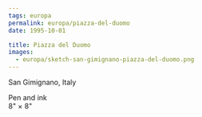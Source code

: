 ```yaml
---
tags: europa
permalink: europa/piazza-del-duomo
date: 1995-10-01

title: Piazza del Duomo
images:
  - europa/sketch-san-gimignano-piazza-del-duomo.png
---
```

San Gimignano, Italy

Pen and ink  
8" × 8"